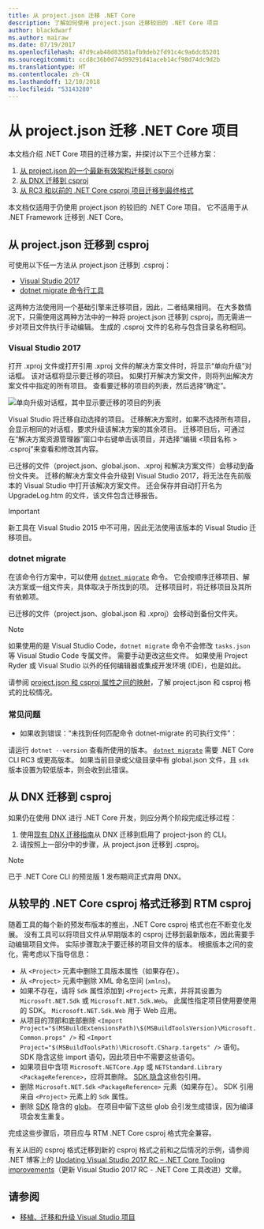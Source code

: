 ```yaml
---
title: 从 project.json 迁移 .NET Core
description: 了解如何使用 project.json 迁移较旧的 .NET Core 项目
author: blackdwarf
ms.author: mairaw
ms.date: 07/19/2017
ms.openlocfilehash: 47d9cab48d83581afb9deb2fd91c4c9a6dc85201
ms.sourcegitcommit: ccd8c36b0d74d99291d41aceb14cf98d74dc9d2b
ms.translationtype: HT
ms.contentlocale: zh-CN
ms.lasthandoff: 12/10/2018
ms.locfileid: "53143280"
---
```

# <a name="migrating-net-core-projects-from-projectjson"></a>从 project.json 迁移 .NET Core 项目

本文档介绍 .NET Core 项目的迁移方案，并探讨以下三个迁移方案：

1. [从 project.json 的一个最新有效架构迁移到 csproj](#migration-from-projectjson-to-csproj)
2. [从 DNX 迁移到 csproj](#migration-from-dnx-to-csproj)
3. [从 RC3 和以前的 .NET Core csproj 项目迁移到最终格式](#migration-from-earlier-net-core-csproj-formats-to-rtm-csproj)

本文档仅适用于仍使用 project.json 的较旧的 .NET Core 项目。 它不适用于从 .NET Framework 迁移到 .NET Core。

## <a name="migration-from-projectjson-to-csproj"></a>从 project.json 迁移到 csproj

可使用以下任一方法从 project.json 迁移到 .csproj：

- [Visual Studio 2017](#visual-studio-2017)
- [dotnet migrate 命令行工具](#dotnet-migrate)

这两种方法使用同一个基础引擎来迁移项目，因此，二者结果相同。 在大多数情况下，只需使用这两种方法中的一种将 project.json 迁移到 csproj，而无需进一步对项目文件执行手动编辑。 生成的 .csproj 文件的名称与包含目录名称相同。

### <a name="visual-studio-2017"></a>Visual Studio 2017

打开 .xproj 文件或打开引用 .xproj 文件的解决方案文件时，将显示“单向升级”对话框。 该对话框将显示要迁移的项目。
如果打开解决方案文件，则将列出解决方案文件中指定的所有项目。 查看要迁移的项目的列表，然后选择“确定”。

![单向升级对话框，其中显示要迁移的项目的列表](media/one-way-upgrade.jpg)

Visual Studio 将迁移自动选择的项目。 迁移解决方案时，如果不选择所有项目，会显示相同的对话框，要求升级该解决方案的其余项目。 迁移项目后，可通过在“解决方案资源管理器”窗口中右键单击该项目，并选择“编辑 \<项目名称 > .csproj”来查看和修改其内容。

已迁移的文件（project.json、global.json、.xproj 和解决方案文件）会移动到备份文件夹。 迁移的解决方案文件会升级到 Visual Studio 2017，将无法在先前版本的 Visual Studio 中打开该解决方案文件。
还会保存并自动打开名为 UpgradeLog.htm 的文件，该文件包含迁移报告。

> [!IMPORTANT]
> 新工具在 Visual Studio 2015 中不可用，因此无法使用该版本的 Visual Studio 迁移项目。

### <a name="dotnet-migrate"></a>dotnet migrate

在该命令行方案中，可以使用 [`dotnet migrate`](../tools/dotnet-migrate.md) 命令。 它会按顺序迁移项目、解决方案或一组文件夹，具体取决于所找到的项。
迁移项目时，将迁移项目及其所有依赖项。

已迁移的文件（project.json、global.json 和 .xproj）会移动到备份文件夹。

> [!NOTE]
> 如果使用的是 Visual Studio Code，`dotnet migrate` 命令不会修改 `tasks.json` 等 Visual Studio Code 专属文件。 需要手动更改这些文件。
> 如果使用 Project Ryder 或 Visual Studio 以外的任何编辑器或集成开发环境 (IDE)，也是如此。

请参阅 [project.json 和 csproj 属性之间的映射](../tools/project-json-to-csproj.md)，了解 project.json 和 csproj 格式的比较情况。

### <a name="common-issues"></a>常见问题

- 如果收到错误：“未找到任何匹配命令 dotnet-migrate 的可执行文件”：

请运行 `dotnet --version` 查看所使用的版本。 [`dotnet migrate`](../tools/dotnet-migrate.md) 需要 .NET Core CLI RC3 或更高版本。
如果当前目录或父级目录中有 global.json 文件，且 `sdk` 版本设置为较低版本，则会收到此错误。

## <a name="migration-from-dnx-to-csproj"></a>从 DNX 迁移到 csproj

如果仍在使用 DNX 进行 .NET Core 开发，则应分两个阶段完成迁移过程：

1. 使用[现有 DNX 迁移指南](from-dnx.md)从 DNX 迁移到启用了 project-json 的 CLI。
2. 请按照上一部分中的步骤，从 project.json 迁移到 .csproj。  

> [!NOTE]
> 已于 .NET Core CLI 的预览版 1 发布期间正式弃用 DNX。

## <a name="migration-from-earlier-net-core-csproj-formats-to-rtm-csproj"></a>从较早的 .NET Core csproj 格式迁移到 RTM csproj

随着工具的每个新的预发布版本的推出，.NET Core csproj 格式也在不断变化发展。 没有工具可以将项目文件从早期版本的 csproj 迁移到最新版本，因此需要手动编辑项目文件。 实际步骤取决于要迁移的项目文件的版本。 根据版本之间的变化，需考虑以下指导信息：

* 从 `<Project>` 元素中删除工具版本属性（如果存在）。
* 从 `<Project>` 元素中删除 XML 命名空间 (`xmlns`)。
* 如果不存在，请将 `Sdk` 属性添加到 `<Project>` 元素，并将其设置为 `Microsoft.NET.Sdk` 或 `Microsoft.NET.Sdk.Web`。 此属性指定项目使用要使用的 SDK。 `Microsoft.NET.Sdk.Web` 用于 Web 应用。
* 从项目的顶部和底部删除 `<Import Project="$(MSBuildExtensionsPath)\$(MSBuildToolsVersion)\Microsoft.Common.props" />` 和 `<Import Project="$(MSBuildToolsPath)\Microsoft.CSharp.targets" />` 语句。 SDK 隐含这些 import 语句，因此项目中不需要这些语句。
* 如果项目中含项 `Microsoft.NETCore.App` 或 `NETStandard.Library` `<PackageReference>`，应将其删除。 [SDK 隐含](https://aka.ms/sdkimplicitrefs)这些包引用。
* 删除 `Microsoft.NET.Sdk` `<PackageReference>` 元素（如果存在）。 SDK 引用来自 `<Project>` 元素上的 `Sdk` 属性。
* 删除 [SDK](../tools/csproj.md#default-compilation-includes-in-net-core-projects) 隐含的 [glob](https://en.wikipedia.org/wiki/Glob_(programming))。 在项目中留下这些 glob 会引发生成错误，因为编译项会发生重复。

完成这些步骤后，项目应与 RTM .NET Core csproj 格式完全兼容。

有关从旧的 csproj 格式迁移到新的 csproj 格式之前和之后情况的示例，请参阅 .NET 博客上的 [Updating Visual Studio 2017 RC – .NET Core Tooling improvements](https://blogs.msdn.microsoft.com/dotnet/2016/12/12/updating-visual-studio-2017-rc-net-core-tooling-improvements/)（更新 Visual Studio 2017 RC - .NET Core 工具改进）文章。

## <a name="see-also"></a>请参阅

- [移植、迁移和升级 Visual Studio 项目](/visualstudio/porting/port-migrate-and-upgrade-visual-studio-projects)
